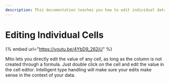 ```yaml
---
description: This documentation teaches you how to edit individual data cells in Mito.
---
```


# Editing Individual Cells

{% embed url="https://youtu.be/4YbD9_262jU" %}

Mito lets you directly edit the value of any cell, as long as the column is not created through a formula. Just double click on the cell and edit the value in the cell editor. Intelligent type handling will make sure your edits make sense in the context of your data.
